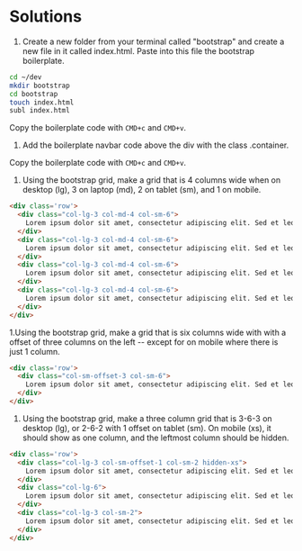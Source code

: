 # Solutions


1. Create a new folder from your terminal called "bootstrap" and create a new file in it called index.html. Paste into this file the bootstrap boilerplate.

  ```bash
  cd ~/dev
  mkdir bootstrap
  cd bootstrap
  touch index.html
  subl index.html
  ```
  Copy the boilerplate code with `CMD+c` and `CMD+v`.
  
1. Add the boilerplate navbar code above the div with the class .container.

  Copy the boilerplate code with `CMD+c` and `CMD+v`.

1. Using the bootstrap grid, make a grid that is 4 columns wide when on desktop (lg), 3 on laptop (md), 2 on tablet (sm), and 1 on mobile.  

  ```html
  <div class='row'>
    <div class="col-lg-3 col-md-4 col-sm-6">
      Lorem ipsum dolor sit amet, consectetur adipiscing elit. Sed et leo leo.
    </div>
    <div class="col-lg-3 col-md-4 col-sm-6">
      Lorem ipsum dolor sit amet, consectetur adipiscing elit. Sed et leo leo.
    </div>
    <div class="col-lg-3 col-md-4 col-sm-6">
      Lorem ipsum dolor sit amet, consectetur adipiscing elit. Sed et leo leo.
    </div>
    <div class="col-lg-3 col-md-4 col-sm-6">
      Lorem ipsum dolor sit amet, consectetur adipiscing elit. Sed et leo leo.
    </div>
  </div>
  ```

1.Using the bootstrap grid, make a grid that is six columns wide with with a offset of three columns on the left -- except for on mobile where there is just 1 column.

  ```html
  <div class='row'>
    <div class="col-sm-offset-3 col-sm-6">
      Lorem ipsum dolor sit amet, consectetur adipiscing elit. Sed et leo leo. Suspendisse ut tincidunt felis, nec efficitur nulla. Morbi auctor, nulla non varius molestie, magna ligula ullamcorper erat, quis aliquet dui arcu in neque.
    </div>
  </div> 
  ```

1.  Using the bootstrap grid, make a three column grid that is 3-6-3 on desktop (lg), or 2-6-2 with 1 offset on tablet (sm). On mobile (xs), it should show as one column, and the leftmost column should be hidden.
  
  ```html
  <div class='row'>
    <div class="col-lg-3 col-sm-offset-1 col-sm-2 hidden-xs">
      Lorem ipsum dolor sit amet, consectetur adipiscing elit. Sed et leo leo.
    </div>
    <div class="col-lg-6">
      Lorem ipsum dolor sit amet, consectetur adipiscing elit. Sed et leo leo.
    </div>
    <div class="col-lg-3 col-sm-2">
      Lorem ipsum dolor sit amet, consectetur adipiscing elit. Sed et leo leo.
    </div>
</div>
```
